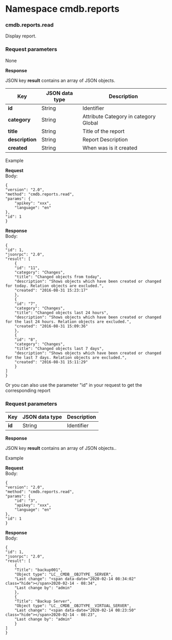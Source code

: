 # Namespace cmdb.reports


### cmdb.reports.read

Display report.

### Request parameters

None

**Response**

JSON key **result** contains an array of JSON objects.

| **Key** | **JSON data type** | **Description** |
| --- | --- | --- |
| **id** | String | Identifier |
| **category** | String | Attribute Category in category Global |
| **title** | String | Title of the report |
| **description** | String | Report Description |
| **created** | String | When was is it created |

Example

**Request**
<br>Body:
```
{
"version": "2.0",
"method": "cmdb.reports.read",
"params": {
    "apikey": "xxx",
    "language": "en"
},
"id": 1
}
```
**Response**
<br>Body:
```
{
"id": 1,
"jsonrpc": "2.0",
"result": [
    {
    "id": "11",
    "category": "Changes",
    "title": "Changed objects from today",
    "description": "Shows objects which have been created or changed for today. Relation objects are excluded.",
    "created": "2016-08-31 15:23:17"
    },
    {
    "id": "7",
    "category": "Changes",
    "title": "Changed objects last 24 hours",
    "description": "Shows objects which have been created or changed for the last 24 hours. Relation objects are excluded.",
    "created": "2016-08-31 15:09:36"
    },
    {
    "id": "8",
    "category": "Changes",
    "title": "Changed objects last 7 days",
    "description": "Shows objects which have been created or changed for the last 7 days. Relation objects are excluded.",
    "created": "2016-08-31 15:11:29"
    }
]
}
```

Or you can also use the parameter "id" in your request  to get the corresponding report
### Request parameters

| **Key** | **JSON data type** | **Description** |
| --- | --- | --- |
| **id** | String | Identifier |

**Response**

JSON key **result** contains an array of JSON objects..

Example

**Request**
<br>Body:
```
{
"version": "2.0",
"method": "cmdb.reports.read",
"params": {
    "id": "3",
    "apikey": "xxx",
    "language": "en"
},
"id": 1
}
```
**Response**
<br>Body:
```
{
"id": 1,
"jsonrpc": "2.0",
"result": [
    {
    "Title": "backup001",
    "Object type": "LC__CMDB__OBJTYPE__SERVER",
    "Last change": "<span data-date="2020-02-14 08:34:02" class="hide"></span>2020-02-14 - 08:34",
    "Last change by": "admin"
    },
    {
    "Title": "Backup Server",
    "Object type": "LC__CMDB__OBJTYPE__VIRTUAL_SERVER",
    "Last change": "<span data-date="2020-02-14 08:23:50" class="hide"></span>2020-02-14 - 08:23",
    "Last change by": "admin"
    }
]
}
```

